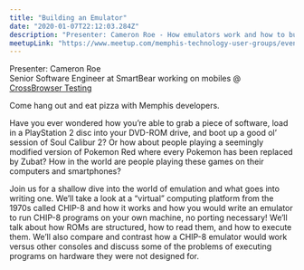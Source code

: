 ```yaml
---
title: "Building an Emulator"
date: "2020-01-07T22:12:03.284Z"
description: "Presenter: Cameron Roe - How emulators work and how to build them"
meetupLink: "https://www.meetup.com/memphis-technology-user-groups/events/wvmklrybccbkb/"
---
```


Presenter:
Cameron Roe  
Senior Software Engineer at SmartBear working on mobiles @ [CrossBrowser Testing](https://crossbrowsertesting.com/)

Come hang out and eat pizza with Memphis developers.

Have you ever wondered how you’re able to grab a piece of software, load in a PlayStation 2 disc into your DVD-ROM drive, and boot up a good ol’ session of Soul Calibur 2? Or how about people playing a seemingly modified version of Pokemon Red where every Pokemon has been replaced by Zubat? How in the world are people playing these games on their computers and smartphones?

Join us for a shallow dive into the world of emulation and what goes into writing one. We’ll take a look at a “virtual” computing platform from the 1970s called CHIP-8 and how it works and how you would write an emulator to run CHIP-8 programs on your own machine, no porting necessary! We’ll talk about how ROMs are structured, how to read them, and how to execute them. We’ll also compare and contrast how a CHIP-8 emulator would work versus other consoles and discuss some of the problems of executing programs on hardware they were not designed for.